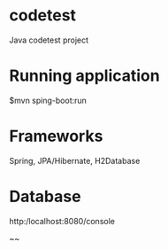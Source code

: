 # codetest
Java codetest project

# Running application
$mvn sping-boot:run

# Frameworks
Spring, JPA/Hibernate, H2Database

# Database
http:/localhost:8080/console

~~
